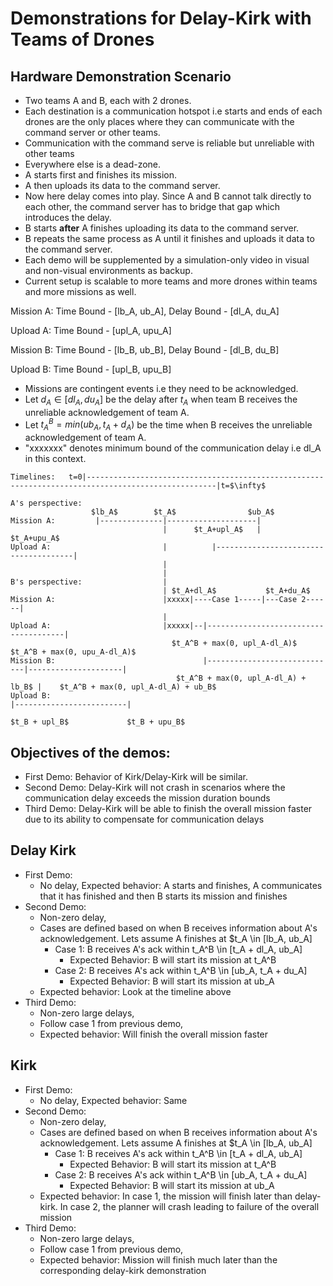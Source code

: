# Demonstrations for Delay-Kirk with Teams of Drones

## Hardware Demonstration Scenario

- Two teams A and B, each with 2 drones.
- Each destination is a communication hotspot i.e starts and ends of each drones are the only places where they can communicate with the command server or other teams.
- Communication with the command serve is reliable but unreliable with other teams
- Everywhere else is a dead-zone.
- A starts first and finishes its mission.
- A then uploads its data to the command server.
- Now here delay comes into play. Since A and B cannot talk directly to each other, the command server has to bridge that gap which introduces the delay.
- B starts **after** A finishes uploading its data to the command server. 
- B repeats the same process as A until it finishes and uploads it data to the command server.
- Each demo will be supplemented by a simulation-only video in visual and non-visual environments as backup.
- Current setup is scalable to more teams and more drones within teams and more missions as well.

Mission A: Time Bound - [lb_A, ub_A], Delay Bound - [dl_A, du_A]

Upload A: Time Bound - [upl_A, upu_A]

Mission B: Time Bound - [lb_B, ub_B], Delay Bound - [dl_B, du_B]

Upload B: Time Bound - [upl_B, upu_B]

- Missions are contingent events i.e they need to be acknowledged.
- Let $d_A \in [dl_A, du_A]$ be the delay after $t_A$ when team B receives the unreliable acknowledgement of team A.
- Let $t_A^B = min(ub_A, t_A + d_A)$ be the time when B receives the unreliable acknowledgement of team A.
- "xxxxxxx" denotes minimum bound of the communication delay i.e dl_A in this context. 

```
Timelines:   t=0|---------------------------------------------------------------------------------------------------|t=$\infty$ 

A's perspective:                                    
                  $lb_A$        $t_A$                $ub_A$
Mission A:         |--------------|--------------------|
                                  |      $t_A+upl_A$   |                        $t_A+upu_A$
Upload A:                         |          |--------------------------------------|
                                  |          
                                  |          
B's perspective:                  |              
                                  | $t_A+dl_A$           $t_A+du_A$                             
Mission A:                        |xxxxx|----Case 1-----|---Case 2------|
                                  |    
Upload A:                         |xxxxx|--|--------------------------------------| 
                                    $t_A^B + max(0, upl_A-dl_A)$           $t_A^B + max(0, upu_A-dl_A)$
Mission B:                                 |-----------------------------|---------------------|
                                     $t_A^B + max(0, upl_A-dl_A) + lb_B$ |    $t_A^B + max(0, upl_A-dl_A) + ub_B$
Upload B:                                                                |-------------------------|
                                                                    $t_B + upl_B$             $t_B + upu_B$
```

## Objectives of the demos:
- First Demo: Behavior of Kirk/Delay-Kirk will be similar.
- Second Demo: Delay-Kirk will not crash in scenarios where the communication delay exceeds the mission duration bounds
- Third Demo: Delay-Kirk will be able to finish the overall mission faster due to its ability to compensate for communication delays

## Delay Kirk

- First Demo:
  - No delay, Expected behavior: A starts and finishes, A communicates that it has finished and then B starts its mission and finishes
- Second Demo:
  - Non-zero delay,
  - Cases are defined based on when B receives information about A's acknowledgement. Lets assume A finishes at $t_A \in [lb_A, ub_A]
    - Case 1:  B receives A's ack within t_A^B \in [t_A + dl_A, ub_A]
      - Expected Behavior: B will start its mission at t_A^B
    - Case 2:  B receives A's ack within t_A^B \in [ub_A, t_A + du_A]
      - Expected Behavior: B will start its mission at ub_A
  - Expected behavior: Look at the timeline above
- Third Demo:
  - Non-zero large delays,
  - Follow case 1 from previous demo,
  - Expected behavior: Will finish the overall mission faster     

## Kirk

- First Demo:
  - No delay, Expected behavior: Same 
- Second Demo:
  - Non-zero delay,
  - Cases are defined based on when B receives information about A's acknowledgement. Lets assume A finishes at $t_A \in [lb_A, ub_A]
    - Case 1:  B receives A's ack within t_A^B \in [t_A + dl_A, ub_A]
      - Expected Behavior: B will start its mission at t_A^B
    - Case 2:  B receives A's ack within t_A^B \in [ub_A, t_A + du_A]
      - Expected Behavior: B will start its mission at ub_A
  - Expected behavior: In case 1, the mission will finish later than delay-kirk. In case 2, the planner will crash leading to failure of the overall mission
- Third Demo:
  - Non-zero large delays,
  - Follow case 1 from previous demo,
  - Expected behavior: Mission will finish much later than the corresponding delay-kirk demonstration
